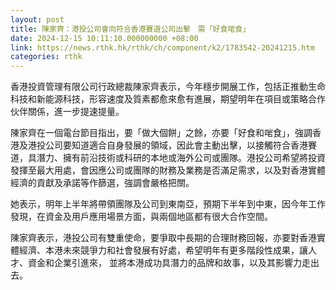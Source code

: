 ```yaml
---
layout: post
title: 陳家齊：港投公司會向符合香港賽道公司出擊　需「好食啱食」
date: 2024-12-15 10:11:10.000000000 +08:00
link: https://news.rthk.hk/rthk/ch/component/k2/1783542-20241215.htm
categories: rthk
---
```


香港投資管理有限公司行政總裁陳家齊表示，今年穩步開展工作，包括正推動生命科技和新能源科技，形容速度及質素都愈來愈有進展，期望明年在項目或策略合作伙伴關係，進一步提速提量。

陳家齊在一個電台節目指出，要「做大個餅」之餘，亦要「好食和啱食」，強調香港及港投公司要知道適合自身發展的領域，因此會主動出擊，以接觸符合香港賽道，具潛力、擁有前沿技術或科研的本地或海外公司或團隊。港投公司希望將投資發揮至最大用處，會因應公司或團隊的財務及業務是否滿足需求，以及對香港實體經濟的貢獻及承諾等作篩選，強調會嚴格把關。

她表示，明年上半年將帶領團隊及公司到東南亞，預期下半年到中東，因今年工作發現，在資金及用戶應用場景方面，與兩個地區都有很大合作空間。

陳家齊表示，港投公司有雙重使命，要爭取中長期的合理財務回報，亦要對香港實體經濟、本港未來競爭力和社會發展有好處，希望明年有更多階段性成果，讓人才、資金和企業引進來， 並將本港成功具潛力的品牌和故事，以及其影響力走出去。
